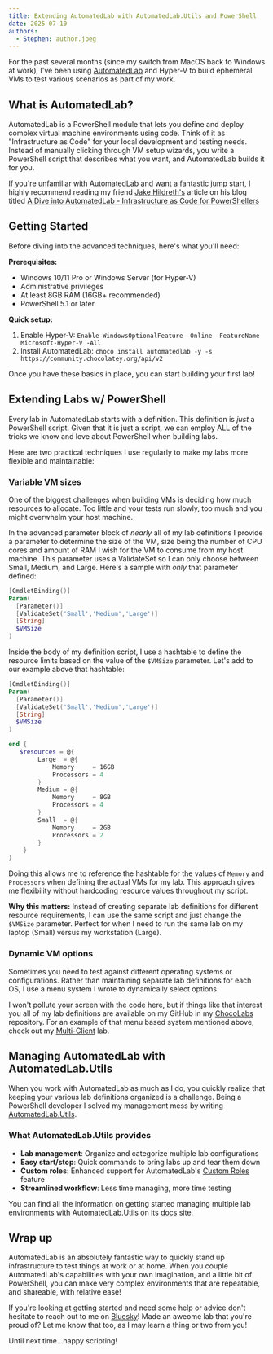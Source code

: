 ```yaml
---
title: Extending AutomatedLab with AutomatedLab.Utils and PowerShell
date: 2025-07-10
authors:
  - Stephen: author.jpeg
---
```


For the past several months (since my switch from MacOS back to Windows at work), I've been using [AutomatedLab](https://automatedlab.org) and Hyper-V to build ephemeral VMs to test various scenarios as part of my work.

## What is AutomatedLab?

AutomatedLab is a PowerShell module that lets you define and deploy complex virtual machine environments using code. Think of it as "Infrastructure as Code" for your local development and testing needs. Instead of manually clicking through VM setup wizards, you write a PowerShell script that describes what you want, and AutomatedLab builds it for you.

If you're unfamiliar with AutomatedLab and want a fantastic jump start, I highly recommend reading my friend [Jake Hildreth's](https://bsky.app/profile/dotdot.horse) article on his blog titled [A Dive into AutomatedLab - Infrastructure as Code for PowerShellers](https://jakehildreth.github.io/blog/2025/07/04/A-Dive-into-AutomatedLab-Infrastructure-as-Code-for-PowerShellers.html)

## Getting Started

Before diving into the advanced techniques, here's what you'll need:

**Prerequisites:**

- Windows 10/11 Pro or Windows Server (for Hyper-V)
- Administrative privileges
- At least 8GB RAM (16GB+ recommended)
- PowerShell 5.1 or later

**Quick setup:**

1. Enable Hyper-V: `Enable-WindowsOptionalFeature -Online -FeatureName Microsoft-Hyper-V -All`
2. Install AutomatedLab: `choco install automatedlab -y -s https://community.chocolatey.org/api/v2`

Once you have these basics in place, you can start building your first lab!

## Extending Labs w/ PowerShell

Every lab in AutomatedLab starts with a definition. This definition is _just_ a PowerShell script. Given that it is just a script, we can employ ALL of the tricks we know and love about PowerShell when building labs.

Here are two practical techniques I use regularly to make my labs more flexible and maintainable:

### Variable VM sizes

One of the biggest challenges when building VMs is deciding how much resources to allocate. Too little and your tests run slowly, too much and you might overwhelm your host machine.

In the advanced parameter block of _nearly_ all of my lab definitions I provide a parameter to determine the size of the VM, size being the number of CPU cores and amount of RAM I wish for the VM to consume from my host machine. This parameter uses a ValidateSet so I can only choose between Small, Medium, and Large. Here's a sample with _only_ that parameter defined:

```powershell
[CmdletBinding()]
Param(
  [Parameter()]
  [ValidateSet('Small','Medium','Large')]
  [String]
  $VMSize
)
```

Inside the body of my definition script, I use a hashtable to define the resource limits based on the value of the `$VMSize` parameter. Let's add to our example above that hashtable:

```powershell
[CmdletBinding()]
Param(
  [Parameter()]
  [ValidateSet('Small','Medium','Large')]
  [String]
  $VMSize
)

end {
   $resources = @{
        Large  = @{
            Memory     = 16GB
            Processors = 4
        }
        Medium = @{
            Memory     = 8GB
            Processors = 4
        }
        Small  = @{
            Memory     = 2GB
            Processors = 2
        }
    }
}
```

Doing this allows me to reference the hashtable for the values of `Memory` and `Processors` when defining the actual VMs for my lab. This approach gives me flexibility without hardcoding resource values throughout my script.

**Why this matters:** Instead of creating separate lab definitions for different resource requirements, I can use the same script and just change the `$VMSize` parameter. Perfect for when I need to run the same lab on my laptop (Small) versus my workstation (Large).

### Dynamic VM options

Sometimes you need to test against different operating systems or configurations. Rather than maintaining separate lab definitions for each OS, I use a menu system I wrote to dynamically select options.

I won't pollute your screen with the code here, but if things like that interest you all of my lab definitions are available on my GitHub in my [ChocoLabs](https://github.com/steviecoaster/ChocoLabs) repository. For an example of that menu based system mentioned above, check out my [Multi-Client](https://github.com/steviecoaster/ChocoLabs/tree/main/Labs/Licensed/Multi-Client) lab.

## Managing AutomatedLab with AutomatedLab.Utils

When you work with AutomatedLab as much as I do, you quickly realize that keeping your various lab definitions organized is a challenge. Being a PowerShell developer I solved my management mess by writing [AutomatedLab.Utils](https://github.com/steviecoaster/automatedlab.utils).

### What AutomatedLab.Utils provides

- **Lab management**: Organize and categorize multiple lab configurations
- **Easy start/stop**: Quick commands to bring labs up and tear them down
- **Custom roles**: Enhanced support for AutomatedLab's [Custom Roles](https://automatedlab.org/en/latest/Wiki/Advanced/customroles/) feature
- **Streamlined workflow**: Less time managing, more time testing

You can find all the information on getting started managing multiple lab environments with AutomatedLab.Utils on its [docs](https://steviecoaster.github.io/automatedlab.utils/) site.

## Wrap up

AutomatedLab is an absolutely fantastic way to quickly stand up infrastructure to test things at work or at home. When you couple AutomatedLab's capabilities with your own imagination, and a little bit of PowerShell, you can make very complex environments that are repeatable, and shareable, with relative ease!

If you're looking at getting started and need some help or advice don't hesitate to reach out to me on [Bluesky](https://bsky.app/profile/steviecoaster.dev)! Made an aweome lab that you're proud of? Let me know that too, as I may learn a thing or two from you!

Until next time...happy scripting!